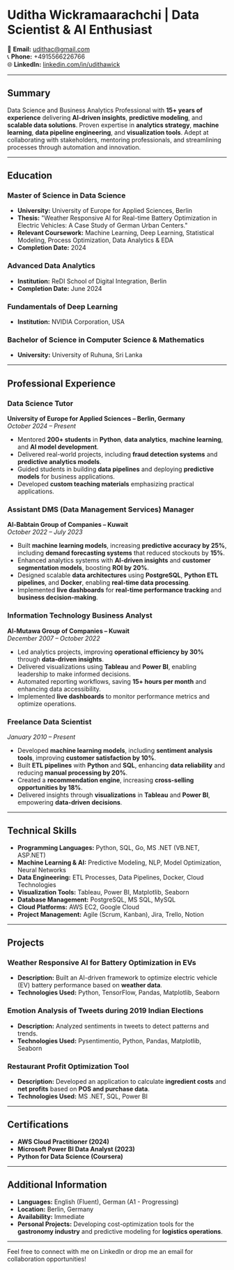 # Uditha Wickramaarachchi | Data Scientist & AI Enthusiast

<!-- ![Profile Image](link-to-your-image) -->

📧 **Email:** [udithac@gmail.com](mailto:udithac@gmail.com)  
📞 **Phone:** +4915566226766  
🌐 **LinkedIn:** [linkedin.com/in/udithawick](https://www.linkedin.com/in/udithawick/)  

---

## Summary
Data Science and Business Analytics Professional with **15+ years of experience** delivering **AI-driven insights**, **predictive modeling**, and **scalable data solutions**. Proven expertise in **analytics strategy**, **machine learning**, **data pipeline engineering**, and **visualization tools**. Adept at collaborating with stakeholders, mentoring professionals, and streamlining processes through automation and innovation.

---

## Education
### Master of Science in Data Science
- **University:** University of Europe for Applied Sciences, Berlin
- **Thesis:** "Weather Responsive AI for Real-time Battery Optimization in Electric Vehicles: A Case Study of German Urban Centers."
- **Relevant Coursework:** Machine Learning, Deep Learning, Statistical Modeling, Process Optimization, Data Analytics & EDA
- **Completion Date:** 2024

### Advanced Data Analytics
- **Institution:** ReDI School of Digital Integration, Berlin
- **Completion Date:** June 2024

### Fundamentals of Deep Learning
- **Institution:** NVIDIA Corporation, USA

### Bachelor of Science in Computer Science & Mathematics
- **University:** University of Ruhuna, Sri Lanka

---

## Professional Experience
### Data Science Tutor
**University of Europe for Applied Sciences – Berlin, Germany**  
*October 2024 – Present*
- Mentored **200+ students** in **Python**, **data analytics**, **machine learning**, and **AI model development**.
- Delivered real-world projects, including **fraud detection systems** and **predictive analytics models**.
- Guided students in building **data pipelines** and deploying **predictive models** for business applications.
- Developed **custom teaching materials** emphasizing practical applications.

### Assistant DMS (Data Management Services) Manager
**Al-Babtain Group of Companies – Kuwait**  
*October 2022 – July 2023*
- Built **machine learning models**, increasing **predictive accuracy by 25%**, including **demand forecasting systems** that reduced stockouts by **15%**.
- Enhanced analytics systems with **AI-driven insights** and **customer segmentation models**, boosting **ROI by 20%**.
- Designed scalable **data architectures** using **PostgreSQL**, **Python ETL pipelines**, and **Docker**, enabling **real-time data processing**.
- Implemented **live dashboards** for **real-time performance tracking** and **business decision-making**.

### Information Technology Business Analyst
**Al-Mutawa Group of Companies – Kuwait**  
*December 2007 – October 2022*
- Led analytics projects, improving **operational efficiency by 30%** through **data-driven insights**.
- Delivered visualizations using **Tableau** and **Power BI**, enabling leadership to make informed decisions.
- Automated reporting workflows, saving **15+ hours per month** and enhancing data accessibility.
- Implemented **live dashboards** to monitor performance metrics and optimize operations.

### Freelance Data Scientist
*January 2010 – Present*
- Developed **machine learning models**, including **sentiment analysis tools**, improving **customer satisfaction by 10%**.
- Built **ETL pipelines** with **Python** and **SQL**, enhancing **data reliability** and reducing **manual processing by 20%**.
- Created a **recommendation engine**, increasing **cross-selling opportunities by 18%**.
- Delivered insights through **visualizations** in **Tableau** and **Power BI**, empowering **data-driven decisions**.

---

## Technical Skills
- **Programming Languages:** Python, SQL, Go, MS .NET (VB.NET, ASP.NET)
- **Machine Learning & AI:** Predictive Modeling, NLP, Model Optimization, Neural Networks
- **Data Engineering:** ETL Processes, Data Pipelines, Docker, Cloud Technologies
- **Visualization Tools:** Tableau, Power BI, Matplotlib, Seaborn
- **Database Management:** PostgreSQL, MS SQL, MySQL
- **Cloud Platforms:** AWS EC2, Google Cloud
- **Project Management:** Agile (Scrum, Kanban), Jira, Trello, Notion

---

## Projects
### Weather Responsive AI for Battery Optimization in EVs
- **Description:** Built an AI-driven framework to optimize electric vehicle (EV) battery performance based on **weather data**.
- **Technologies Used:** Python, TensorFlow, Pandas, Matplotlib, Seaborn

### Emotion Analysis of Tweets during 2019 Indian Elections
- **Description:** Analyzed sentiments in tweets to detect patterns and trends.
- **Technologies Used:** Pysentimentio, Python, Pandas, Matplotlib, Seaborn

### Restaurant Profit Optimization Tool
- **Description:** Developed an application to calculate **ingredient costs** and **net profits** based on **POS and purchase data**.
- **Technologies Used:** MS .NET, SQL, Power BI

---

## Certifications
- **AWS Cloud Practitioner (2024)**
- **Microsoft Power BI Data Analyst (2023)**
- **Python for Data Science (Coursera)**

---

## Additional Information
- **Languages:** English (Fluent), German (A1 - Progressing)
- **Location:** Berlin, Germany
- **Availability:** Immediate
- **Personal Projects:** Developing cost-optimization tools for the **gastronomy industry** and predictive modeling for **logistics operations**.

---

Feel free to connect with me on LinkedIn or drop me an email for collaboration opportunities!  

<!-- ![Visitor Count](https://visitor-badge.glitch.me/badge?page_id=uditha-wick) -->

